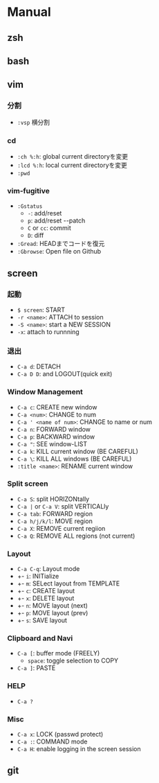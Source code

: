 # Manual
## zsh
## bash
## vim
### 分割
- `:vsp` 横分割

### cd
- `:ch %:h`: global current directoryを変更
- `:lcd %:h`: local current directoryを変更
- `:pwd`

### vim-fugitive
- `:Gstatus`
    - `-`: add/reset
    - `p`: add/reset --patch
    - `C` or `cc`: commit
    - `D`: diff
- `:Gread`: HEADまでコードを復元
- `:Gbrowse`: Open file on Github

## screen
### 起動
- `$ screen`: START
- `-r <name>`: ATTACH to session
- `-S <name>`: start a NEW SESSION
- `-x`: attach to runnning

### 退出
- `C-a d`: DETACH
- `C-a D D`: and LOGOUT(quick exit)

### Window Management
- `C-a c`: CREATE new window
- `C-a <num>`: CHANGE to num
- `C-a ' <name of num>`: CHANGE to name or num
- `C-a n`: FORWARD window
- `C-a p`: BACKWARD window
- `C-a "`: SEE window-LIST
- `C-a k`: KILL current window (BE CAREFUL)
- `C-a \`: KILL ALL windows (BE CAREFUL)
- `:title <name>`: RENAME current window <!-- - `C-a A` -->

### Split screen
- `C-a S`: split HORIZONtally
- `C-a |` or `C-a V`: split VERTICALly 
- `C-a tab`: FORWARD region
- `C-a h/j/k/l`: MOVE region
- `C-a X`: REMOVE current regiion
- `C-a Q`: REMOVE ALL regions (not current)

### Layout
- `C-a C-q`: Layout mode
-    +- `i`: INITialize
-    +- `m`: SELect layout from TEMPLATE
-    +- `c`: CREATE layout
-    +- `x`: DELETE layout
-    +- `n`: MOVE layout (next)
-    +- `p`: MOVE layout (prev)
-    +- `s`: SAVE layout

### Clipboard and Navi
- `C-a [`: buffer mode (FREELY)
    - `space`: toggle selection to COPY
- `C-a ]`: PASTE

### HELP
- `C-a ?`

### Misc
- `C-a x`: LOCK (passwd protect)
- `C-a :`: COMMAND mode
- `C-a H`: enable logging in the screen session

## git
